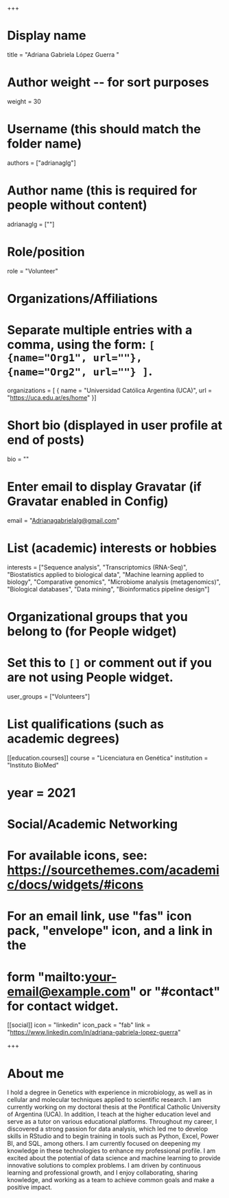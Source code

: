 +++
# Display name
title = "Adriana Gabriela López Guerra "

# Author weight -- for sort purposes
weight = 30

# Username (this should match the folder name)
authors = ["adrianaglg"]

# Author name (this is required for people without content)
adrianaglg = [""]

# Role/position
role = "Volunteer"

# Organizations/Affiliations
#   Separate multiple entries with a comma, using the form: `[ {name="Org1", url=""}, {name="Org2", url=""} ]`.
organizations = [ { name = "Universidad Católica Argentina (UCA)", url = "https://uca.edu.ar/es/home" }]

# Short bio (displayed in user profile at end of posts)
bio = ""

# Enter email to display Gravatar (if Gravatar enabled in Config)
email = "Adrianagabrielalg@gmail.com"

# List (academic) interests or hobbies
interests = ["Sequence analysis", "Transcriptomics (RNA-Seq)", "Biostatistics applied to biological data", "Machine learning applied to biology", "Comparative genomics", "Microbiome analysis (metagenomics)", "Biological databases", "Data mining", "Bioinformatics pipeline design"]             

# Organizational groups that you belong to (for People widget)
#   Set this to `[]` or comment out if you are not using People widget.
user_groups = ["Volunteers"]

# List qualifications (such as academic degrees)

[[education.courses]]
course = "Licenciatura en Genética"
institution = "Instituto BioMed"
# year = 2021

# Social/Academic Networking
# For available icons, see: https://sourcethemes.com/academic/docs/widgets/#icons
#   For an email link, use "fas" icon pack, "envelope" icon, and a link in the
#   form "mailto:your-email@example.com" or "#contact" for contact widget.

[[social]]
  icon = "linkedin"
  icon_pack = "fab"
  link = "https://www.linkedin.com/in/adriana-gabriela-lopez-guerra"

+++

# About me 

I hold a degree in Genetics with experience in microbiology, as well as in cellular and molecular techniques applied to scientific research. I am currently working on my doctoral thesis at the Pontifical Catholic University of Argentina (UCA). In addition, I teach at the higher education level and serve as a tutor on various educational platforms.  Throughout my career, I discovered a strong passion for data analysis, which led me to develop skills in RStudio and to begin training in tools such as Python, Excel, Power BI, and SQL, among others. I am currently focused on deepening my knowledge in these technologies to enhance my professional profile.  I am excited about the potential of data science and machine learning to provide innovative solutions to complex problems. I am driven by continuous learning and professional growth, and I enjoy collaborating, sharing knowledge, and working as a team to achieve common goals and make a positive impact.